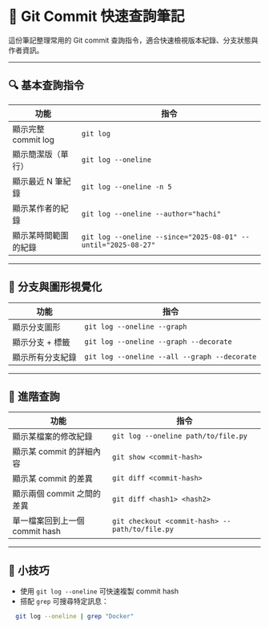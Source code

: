 # 🧠 Git Commit 快速查詢筆記

這份筆記整理常用的 Git commit 查詢指令，適合快速檢視版本紀錄、分支狀態與作者資訊。

---

## 🔍 基本查詢指令

| 功能 | 指令 |
|------|------|
| 顯示完整 commit log | `git log` |
| 顯示簡潔版（單行） | `git log --oneline` |
| 顯示最近 N 筆紀錄 | `git log --oneline -n 5` |
| 顯示某作者的紀錄 | `git log --oneline --author="hachi"` |
| 顯示某時間範圍的紀錄 | `git log --oneline --since="2025-08-01" --until="2025-08-27"` |

---

## 🌿 分支與圖形視覺化

| 功能 | 指令 |
|------|------|
| 顯示分支圖形 | `git log --oneline --graph` |
| 顯示分支 + 標籤 | `git log --oneline --graph --decorate` |
| 顯示所有分支紀錄 | `git log --oneline --all --graph --decorate` |

---

## 🧪 進階查詢

| 功能 | 指令 |
|------|------|
| 顯示某檔案的修改紀錄 | `git log --oneline path/to/file.py` |
| 顯示某 commit 的詳細內容 | `git show <commit-hash>` |
| 顯示某 commit 的差異 | `git diff <commit-hash>` |
| 顯示兩個 commit 之間的差異 | `git diff <hash1> <hash2>` |
| 單一檔案回到上一個 commit hash | `git checkout <commit-hash> -- path/to/file.py` |

---

## 📌 小技巧

- 使用 `git log --oneline` 可快速複製 commit hash
- 搭配 `grep` 可搜尋特定訊息：

```bash
  git log --oneline | grep "Docker"
```
